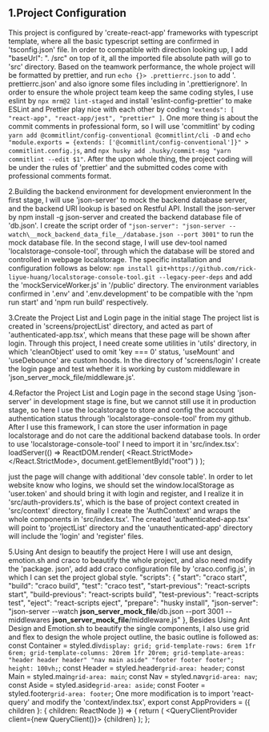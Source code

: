## 1.Project Configuration

This project is configured by 'create-react-app' frameworks with typescript template, where all the basic typescript
setting are confirmed in 'tsconfig.json' file. In order to compatible with direction looking up, I add "baseUrl": ".
/src" on top of it, all the imported file absolute path will go to 'src' directory. Based on the teamwork
performance, the whole project will be formatted by prettier, and run `echo {}> .prettierrc.json` to add '.
prettierrc.json' and also ignore some files including in '.prettierignore'. In order to ensure the whole project
team keep the same coding styles, I use eslint by `npx mrm@2 lint-staged` and install 'eslint-config-prettier' to
make ESLint and Prettier play nice with each other by coding `"extends": [ "react-app", "react-app/jest", "prettier" ]`.
One more thing is about the commit comments in professional form, so I will use 'commitlint' by coding `yarn add @commitlint/config-conventional @commitlint/cli -D` and `echo "module.exports = {extends: ['@commitlint/config-conventional']}" > commitlint.config.js`, and `npx husky add .husky/commit-msg "yarn commitlint --edit $1"`. After the upon whole thing, the project coding will be under the rules of 'prettier' and the submitted
codes come with professional comments format.

2.Building the backend environment for development envieronment
In the first stage, I will use 'json-server' to mock the backend database server, and the backend URI lookup is
based on Restful API. Install the json-server by npm install -g json-server and created the backend database file of
'db.json'. I create the script order of `"json-server": "json-server --watch\__mock_backend_data_file__/database.json --port 3001"` to run the mock database file.
In the second stage, I will use dev-tool named 'localstorage-console-tool', through which the database will be
stored and controlled in webpage localstorage. The specific installation and configuration follows as below: `npm install git+https://github.com/rick-liyue-huang/localstorage-console-tool.git --legacy-peer-deps` and add the
'mockServiceWorker.js' in '/public' directory. The environment variables confirmed in '.env' and '.env.development'
to be compatible with the 'npm run start' and 'npm run build' respectively.

3.Create the Project List and Login page in the initial stage
The project list is created in 'screens/projectList' directory, and acted as part of 'authenticated-app.tsx', which means that these page will be shown after login. Through this project, I need create some utilities in 'utils' directory, in which 'cleanObject' used to omit 'key === 0' status, 'useMount' and 'useDebounce' are custom hoods. In the directory of 'screens/login' I create the login page and test whether it is working by custom middleware in 'json_server_mock_file/middleware.js'.

4.Refactor the Project List and Login page in the second stage
Using 'json-server' in development stage is fine, but we cannot still use it in production stage, so here I use the localstorage to store and config the account authentication status through 'localstorage-console-tool' from my github. After I use this framework, I can store the user information in page localstorage and do not care the additional backend database tools.
In order to use 'localstorage-console-tool' I need to import it in 'src/index.tsx':
loadServer(() =>
ReactDOM.render(
<React.StrictMode>
<AppProviders>
<DevTools />
<App />
</AppProviders>
</React.StrictMode>,
document.getElementById("root")
)
);

just the page will change with additional 'dev console table'.
In order to let website know who logins, we should set the window.localStorage as 'user.token' and should bring it with login and register, and I realize it in 'src/auth-providers.ts', which is the base of project context created in 'src/context' directory, finally I create the 'AuthContext' and wraps the whole components in 'src/index.tsx'. The created 'authenticated-app.tsx' will point to 'projectList' directory and the 'unauthenticated-app' directory will include the 'login' and 'register' files.

5.Using Ant design to beautify the project
Here I will use ant design, emotion.sh and craco to beautify the whole project, and also need modify the 'package. json', add add craco configuration file by 'craco.config.js', in which I can set the project global style.
"scripts": {
"start": "craco start",
"build": "craco build",
"test": "craco test",
"start-previous": "react-scripts start",
"build-previous": "react-scripts build",
"test-previous": "react-scripts test",
"eject": "react-scripts eject",
"prepare": "husky install",
"json-server": "json-server --watch **json_server_mock_file**/db.json --port 3001 --middlewares **json_server_mock_file**/middleware.js"
},
Besides Using Ant Design and Emotion.sh to beautify the single components, I also use grid and flex to design the whole project outline, the basic outline is followed as:
const Container = styled.div`display: grid; grid-template-rows: 6rem 1fr 6rem; grid-template-columns: 20rem 1fr 20rem; grid-template-areas: "header header header" "nav main aside" "footer footer footer"; height: 100vh;`;
const Header = styled.header`grid-area: header`;
const Main = styled.main`grid-area: main`;
const Nav = styled.nav`grid-area: nav`;
const Aside = styled.aside`grid-area: aside`;
const Footer = styled.footer`grid-area: footer`;
One more modification is to import 'react-query' and modify the 'context/index.tsx',
export const AppProviders = ({ children }: { children: ReactNode }) => {
return (
<QueryClientProvider client={new QueryClient()}>
<AuthProvider>{children}</AuthProvider>
</QueryClientProvider>
);
};
